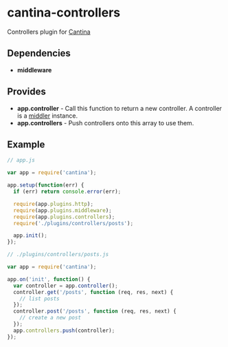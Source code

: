 cantina-controllers
===================

Controllers plugin for [Cantina](https://github.com/cantina/cantina)

Dependencies
------------
- **middleware**

Provides
--------
- **app.controller** - Call this function to return a new controller. A controller
  is a [middler](https://github.com/carlos8f/node-middler) instance.
- **app.controllers** - Push controllers onto this array to use them.

Example
-------
```js
// app.js

var app = require('cantina');

app.setup(function(err) {
  if (err) return console.error(err);

  require(app.plugins.http);
  require(app.plugins.middleware);
  require(app.plugins.controllers);
  require('./plugins/controllers/posts');

  app.init();
});
```

```js
// ./plugins/controllers/posts.js

var app = require('cantina');

app.on('init', function() {
  var controller = app.controller();
  controller.get('/posts', function (req, res, next) {
    // list posts
  });
  controller.post('/posts', function (req, res, next) {
    // create a new post
  });
  app.controllers.push(controller);
});
```